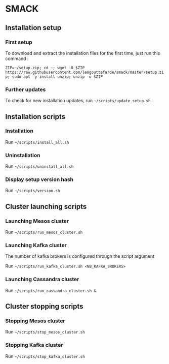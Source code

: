 # SMACK

## Installation setup

### First setup

To download and extract the installation files for the first time, just run this command :

`ZIP=~/setup.zip; cd ~; wget -O $ZIP https://raw.githubusercontent.com/leogouttefarde/smack/master/setup.zip; sudo apt -y install unzip; unzip -o $ZIP`

### Further updates

To check for new installation updates, run `~/scripts/update_setup.sh`

## Installation scripts

### Installation

Run `~/scripts/install_all.sh`

### Uninstallation

Run `~/scripts/uninstall_all.sh`

### Display setup version hash

Run `~/scripts/version.sh`

## Cluster launching scripts

### Launching Mesos cluster

Run `~/scripts/run_mesos_cluster.sh`

### Launching Kafka cluster

The number of kafka brokers is configured through the script argument

Run `~/scripts/run_kafka_cluster.sh <NB_KAFKA_BROKERS>`

### Launching Cassandra cluster

Run `~/scripts/run_cassandra_cluster.sh &`


## Cluster stopping scripts

### Stopping Mesos cluster

Run `~/scripts/stop_mesos_cluster.sh`

### Stopping Kafka cluster

Run `~/scripts/stop_kafka_cluster.sh`
